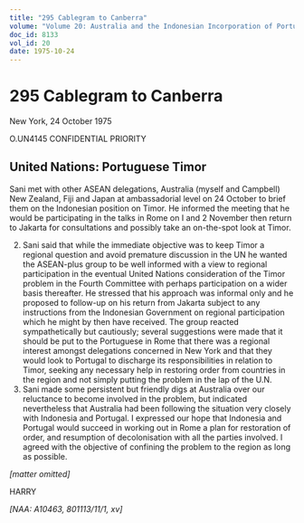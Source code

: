 ```yaml
---
title: "295 Cablegram to Canberra"
volume: "Volume 20: Australia and the Indonesian Incorporation of Portuguese Timor, 1974-1976"
doc_id: 8133
vol_id: 20
date: 1975-10-24
---
```


# 295 Cablegram to Canberra

New York, 24 October 1975

O.UN4145 CONFIDENTIAL PRIORITY

## United Nations: Portuguese Timor

Sani met with other ASEAN delegations, Australia (myself and Campbell) New Zealand, Fiji and Japan at ambassadorial level on 24 October to brief them on the Indonesian position on Timor. He informed the meeting that he would be participating in the talks in Rome on I and 2 November then return to Jakarta for consultations and possibly take an on-the-spot look at Timor.

  2. Sani said that while the immediate objective was to keep Timor a regional question and avoid premature discussion in the UN he wanted the ASEAN-plus group to be well informed with a view to regional participation in the eventual United Nations consideration of the Timor problem in the Fourth Committee with perhaps participation on a wider basis thereafter. He stressed that his approach was informal only and he proposed to follow-up on his return from Jakarta subject to any instructions from the Indonesian Government on regional participation which he might by then have received. The group reacted sympathetically but cautiously; several suggestions were made that it should be put to the Portuguese in Rome that there was a regional interest amongst delegations concerned in New York and that they would look to Portugal to discharge its responsibilities in relation to Timor, seeking any necessary help in restoring order from countries in the region and not simply putting the problem in the lap of the U.N.
  3. Sani made some persistent but friendly digs at Australia over our reluctance to become involved in the problem, but indicated nevertheless that Australia had been following the situation very closely with Indonesia and Portugal. I expressed our hope that Indonesia and Portugal would succeed in working out in Rome a plan for restoration of order, and resumption of decolonisation with all the parties involved. I agreed with the objective of confining the problem to the region as long as possible.



_[matter omitted]_

HARRY

_[NAA: A10463, 801113/11/1, xv]_
